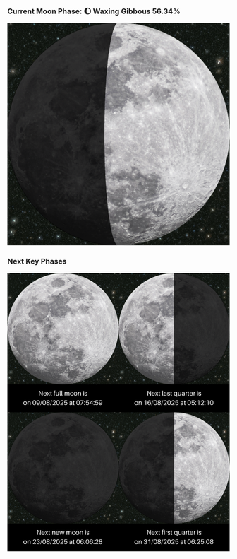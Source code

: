 ### Current Moon Phase: 🌔 Waxing Gibbous 56.34%
![Moon Phase](moonphase.png)
### Next Key Phases
![Gallery](gallery.png)
